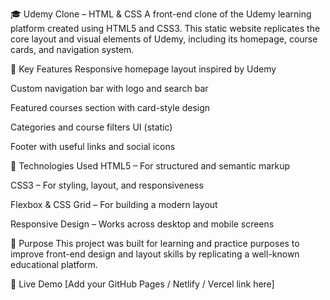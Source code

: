 🎓 Udemy Clone – HTML & CSS
A front-end clone of the Udemy learning platform created using HTML5 and CSS3. This static website replicates the core layout and visual elements of Udemy, including its homepage, course cards, and navigation system.

🌟 Key Features
Responsive homepage layout inspired by Udemy

Custom navigation bar with logo and search bar

Featured courses section with card-style design

Categories and course filters UI (static)

Footer with useful links and social icons

🔧 Technologies Used
HTML5 – For structured and semantic markup

CSS3 – For styling, layout, and responsiveness

Flexbox & CSS Grid – For building a modern layout

Responsive Design – Works across desktop and mobile screens

📌 Purpose
This project was built for learning and practice purposes to improve front-end design and layout skills by replicating a well-known educational platform.

🚀 Live Demo
[Add your GitHub Pages / Netlify / Vercel link here]
